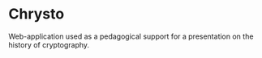 # Chrysto

Web-application used as a pedagogical support for a presentation on the history
of cryptography.
